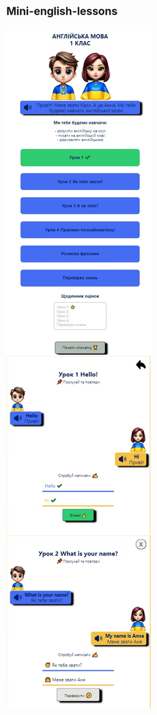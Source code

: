 # Mini-english-lessons

![картика](images/en1.jpg)
![картинка](images/en2.jpg)
![картинка](images/en3.jpg)
